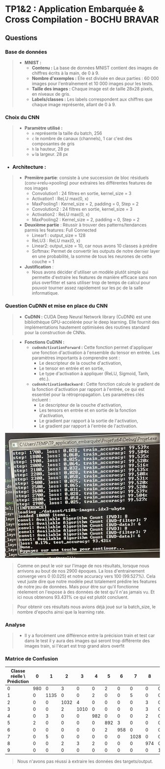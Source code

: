 # TP1&2 : Application Embarquée & Cross Compilation - BOCHU BRAVAR

## Questions

### Base de données

>- **MNIST :**
>    - **Contenu :** La base de données MNIST contient des images de chiffres écrits à la main, de 0 à 9.
>    - **Nombre d'exemples :** Elle est divisée en deux parties : 60 000 images pour l'entraînement et 10 000 images pour les tests.
>    - **Taille des images :** Chaque image est de taille 28x28 pixels, en niveaux de gris.
>    - **Labels/classes :** Les labels correspondent aux chiffres que chaque image représente, allant de 0 à 9.

### Choix du CNN

>- **Paramètre utilisé :**
>    - `n` représente la taille du batch, 256
>    - `c` le nombre de canaux (channels), 1 car c'est des composantes de gris
>    - `h` la hauteur, 28 px
>    - `w` la largeur. 28 px

- ### **Architecture :**
 > - **Première partie**: consiste à une succession de bloc résiduels (conv->relu->pooling) pour extraires les différentes features de nos images
 >     - Convolution1 : 24 filtres en sortie, kernel_size = 3
 >     - Activation1 : ReLU max(0, x)
 >     - MaxPooling1 : Kernel_size = 2, padding = 0, Step = 2
 >     - Convolution2 : 24 filtres en sortie, kernel_size = 3
 >     - Activation2 : ReLU max(0, x)
 >     - MaxPooling2 : Kernel_size = 2, padding = 0, Step = 2 
 > - **Deuxième partie** : Réussir à trouver des patterns/tendances parmis les features: Full Connected 
 >   - Linear1 : output_size = 128
 >   - ReLU3 : ReLU max(0, x)
 >   - Linear2: output_size = 10, car nous avons 10 classes à prédire
 >   - Softmax: Permet de convertir les outputs de notre dernier layer en une probabilité, la somme de tous les neurones de cette couche = 1
 > - **Justification** :
 >   - Nous avons décider d'utiliser un modèle plutôt simple qui permette d'extraire les features de manière efficace sans non plus overfitter et sans utiliser trop de temps de calcul pour pouvoir tourner assez rapidement sur les pc de la salle informatique.

### Question CuDNN et mise en place du CNN
> - **CuDNN :** CUDA Deep Neural Network library (CuDNN) est une bibliothèque GPU-accelérée pour le deep learning. Elle fournit des implémentations hautement optimisées des routines standard pour la construction de CNNs.

> - **Fonctions CuDNN :**
>    - **`cudnnActivationForward` :** Cette fonction permet d'appliquer une fonction d'activation à l'ensemble du tensor en entrée. Les paramètres importants à comprendre sont :
>        - Le descripteur de la couche d'activation,
>        - Le tensor en entrée et en sortie,
>        - Le type d'activation à appliquer (ReLU, Sigmoid, Tanh, etc.).
>    - **`cudnnActivationBackward` :** Cette fonction calcule le gradient de la fonction d'activation par rapport à l'entrée, ce qui est essentiel pour la rétropropagation. Les paramètres clés incluent :
>        - Le descripteur de la couche d'activation,
>        - Les tensors en entrée et en sortie de la fonction d'activation,
>        - Le gradient par rapport à la sortie de l'activation,
>        - Le gradient par rapport à l'entrée de l'activation.

![img.png](img.png)

> Comme on peut le voir sur l'image de nos résultats, lorsque nous arrivons au bout de nos 2900 époques. La loss d'entrainement converge vers 0 (0.025) et notre accuracy vers 100 (99.527%). Cela veut juste dire que notre modèle peut totalement prédire les features de notre jeu de données. Mais pour être sur qu'il fonctionne réelement on l'expose à des données de test qu'il n'as jamais vu. Et ici nous obtenons 93.431% ce qui est plutôt concluent.

> Pour obtenir ces résultats nous avions déjà joué sur la batch_size, le nombre d'epochs ainsi que la learning rate.

### Analyse
> - Il y a forcément une différence entre la précision train et test car dans le test il y aura des images qui seront trop différente des images train, si l'écart est trop grand alors overfit

### **Matrice de Confusion**
|  Classe réelle \ Prédiction |0 | 1 | 2 | 3 | 4 | 5 | 6 | 7 | 8 | 9 |
|--------|-------|-------|-------|-------|-------|-------|-------|-------|-------|-------|
| 0 |980 | 0 | 3 | 0 | 0 | 2 | 0 | 0 | 0 | 0 |
| 1 |0 | 1135 | 0 | 0 | 2 | 0 | 0 | 5 | 0 | 0 |
| 2 |0 | 0 | 1032 | 4 | 0 | 0 | 0 | 0 | 3 | 0 |
| 3 |0 | 0 | 2 | 1010 | 0 | 0 | 0 | 0 | 3 | 0 |
| 4 |0 | 3 | 0 | 0 | 982 | 0 | 0 | 0 | 2 | 0 |
| 5 |2 | 0 | 0 | 0 | 0 | 892 | 3 | 0 | 0 | 0 |
| 6 |0 | 0 | 0 | 0 | 0 | 2 | 958 | 0 | 0 | 0 |
| 7 |0 | 5 | 0 | 0 | 0 | 0 | 0 | 1028 | 0 | 0 |
| 8 |0 | 0 | 2 | 3 | 2 | 0 | 0 | 0 | 974 | 0 |
| 9 |0 | 0 | 0 | 0 | 0 | 0 | 0 | 0 | 0 | 1009 |


> Nous n'avons pas réussi à extraire les données des targets/output.
 



